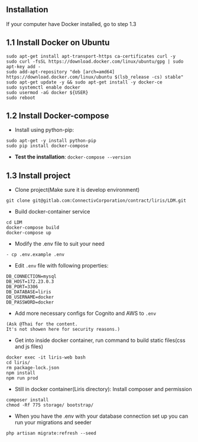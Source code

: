 ## Installation 

If your computer have Docker installed, go to step 1.3
## 1.1 Install Docker on Ubuntu

```
sudo apt-get install apt-transport-https ca-certificates curl -y
sudo curl -fsSL https://download.docker.com/linux/ubuntu/gpg | sudo apt-key add -
sudo add-apt-repository "deb [arch=amd64] https://download.docker.com/linux/ubuntu $(lsb_release -cs) stable"
sudo apt-get update -y && sudo apt-get install -y docker-ce
sudo systemctl enable docker
sudo usermod -aG docker ${USER}
sudo reboot
  ```

## 1.2 Install Docker-compose

  - Install using python-pip: 

```
sudo apt-get -y install python-pip
sudo pip install docker-compose
```
    
  - **Test the installation**: `docker-compose --version`

## 1.3  Install project

- Clone project(Make sure it is develop environment)
```
git clone git@gitlab.com:ConnectivCorporation/contract/liris/LDM.git 
```

- Build docker-container service
```
cd LDM
docker-compose build
docker-compose up
```

- Modify the .env file to suit your need
```
- cp .env.example .env
```

- Edit `.env` file with following properties:  
``` 
DB_CONNECTION=mysql
DB_HOST=172.23.0.3
DB_PORT=3306
DB_DATABASE=liris
DB_USERNAME=docker
DB_PASSWORD=docker
```

- Add more necessary configs for Cognito and AWS to `.env`  

```
(Ask @Thai for the content.
It's not showen here for security reasons.) 
```


- Get into inside docker container, run command to build static files(css and js files)
```
docker exec -it liris-web bash
cd liris/
rm package-lock.json
npm install
npm run prod
```

- Still in docker container(Liris directory): Install composer and permission
```
composer install
chmod -Rf 775 storage/ bootstrap/
```

- When you have the .env with your database connection set up you can run your migrations and seeder
```
php artisan migrate:refresh --seed
```
